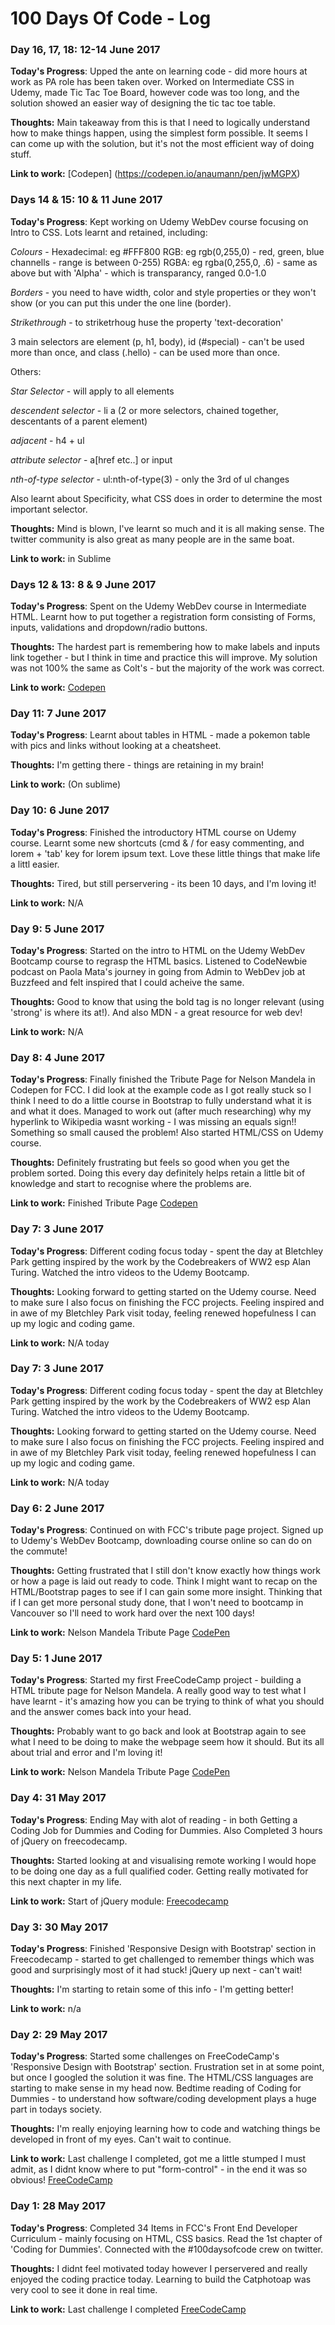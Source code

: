 # 100 Days Of Code - Log


### Day 16, 17, 18: 12-14 June 2017 

**Today's Progress**: Upped the ante on learning code - did more hours at work as PA role has been taken over. Worked on Intermediate CSS in Udemy, made Tic Tac Toe Board, however code was too long, and the solution showed an easier way of designing the tic tac toe table. 

**Thoughts:** Main takeaway from this is that I need to logically understand how to make things happen, using the simplest form possible. It seems I can come up with the solution, but it's not the most efficient way of doing stuff. 

**Link to work:** [Codepen] (https://codepen.io/anaumann/pen/jwMGPX)

### Days 14 & 15: 10 & 11 June 2017 

**Today's Progress**:  Kept working on Udemy WebDev course focusing on Intro to CSS. Lots learnt and retained, including:

*Colours* - Hexadecimal: eg #FFF800
            RGB: eg rgb(0,255,0) - red, green, blue channells - range is between 0-255)
            RGBA: eg rgba(0,255,0, .6) - same as above but with 'Alpha' - which is transparancy, ranged 0.0-1.0
            
*Borders* - you need to have width, color and style properties or they won't show (or you can put this under the one line (border).

*Strikethrough* - to striketrhoug huse the property 'text-decoration'

3 main selectors are element (p, h1, body), id (#special) - can't be used more than once, and class (.hello) - can be used more than once.

Others:

*Star Selector* - will apply to all elements

*descendent selector* - li a (2 or more selectors, chained together, descentants of a parent element)

*adjacent* - h4 + ul

*attribute selector* - a[href etc..] or input

*nth-of-type selector* - ul:nth-of-type(3) - only the 3rd of ul changes

Also learnt about Specificity, what CSS does in order to determine the most important selector.

**Thoughts:** Mind is blown, I've learnt so much and it is all making sense. The twitter community is also great as many people are in the same boat. 

**Link to work:** in Sublime

### Days 12 & 13: 8 & 9 June 2017 

**Today's Progress**:  Spent on the Udemy WebDev course in Intermediate HTML. Learnt how to put together a registration form consisting of Forms, inputs, validations and dropdown/radio buttons. 

**Thoughts:** The hardest part is remembering how to make labels and inputs link together - but I think in time and practice this will improve. My solution was not 100% the same as Colt's - but the majority of the work was correct. 

**Link to work:** [Codepen](https://codepen.io/anaumann/pen/owbQrx)


### Day 11: 7 June 2017 

**Today's Progress**: Learnt about tables in HTML - made a pokemon table with pics and links without looking at a cheatsheet. 

**Thoughts:** I'm getting there - things are retaining in my brain!

**Link to work:** (On sublime)

### Day 10: 6 June 2017 

**Today's Progress**: Finished the introductory HTML course on Udemy course. Learnt some new shortcuts (cmd & / for easy commenting, and lorem + 'tab' key for lorem ipsum text. Love these little things that make life a littl easier. 

**Thoughts:** Tired, but still perservering - its been 10 days, and I'm loving it!

**Link to work:** N/A

### Day 9: 5 June 2017 

**Today's Progress**: Started on the intro to HTML on the Udemy WebDev Bootcamp course to regrasp the HTML basics. Listened to CodeNewbie podcast on Paola Mata's journey in going from Admin to WebDev job at Buzzfeed and felt inspired that I could acheive the same. 

**Thoughts:** Good to know that using the bold tag is no longer relevant (using 'strong' is where its at!). And also MDN - a great resource for web dev!

**Link to work:** N/A


### Day 8: 4 June 2017 

**Today's Progress**: Finally finished the Tribute Page for Nelson Mandela in Codepen for FCC. I did look at the example code as I got really stuck so I think I need to do a little course in Bootstrap to fully understand what it is and what it does. Managed to work out (after much researching) why my hyperlink to Wikipedia wasnt working - I was missing an equals sign!! Something so small caused the problem! Also started HTML/CSS on Udemy course. 

**Thoughts:** Definitely frustrating but feels so good when you get the problem sorted. Doing this every day definitely helps retain a little bit of knowledge and start to recognise where the problems are. 

**Link to work:** Finished Tribute Page [Codepen](https://codepen.io/anaumann/pen/eROyZV)

### Day 7: 3 June 2017 

**Today's Progress**: Different coding focus today - spent the day at Bletchley Park getting inspired by the work by the Codebreakers of WW2 esp Alan Turing. Watched the intro videos to the Udemy Bootcamp. 

**Thoughts:** Looking forward to getting started on the Udemy course. Need to make sure I also focus on finishing the FCC projects. Feeling inspired and in awe of my Bletchley Park visit today, feeling renewed hopefulness I can up my logic and coding game.

**Link to work:** N/A today


### Day 7: 3 June 2017 

**Today's Progress**: Different coding focus today - spent the day at Bletchley Park getting inspired by the work by the Codebreakers of WW2 esp Alan Turing. Watched the intro videos to the Udemy Bootcamp. 

**Thoughts:** Looking forward to getting started on the Udemy course. Need to make sure I also focus on finishing the FCC projects. Feeling inspired and in awe of my Bletchley Park visit today, feeling renewed hopefulness I can up my logic and coding game.

**Link to work:** N/A today

### Day 6: 2 June 2017 

**Today's Progress**: Continued on with FCC's tribute page project. Signed up to Udemy's WebDev Bootcamp, downloading course online so can do on the commute!

**Thoughts:** Getting frustrated that I still don't know exactly how things work or how a page is laid out ready to code. Think I might want to recap on the HTML/Bootstrap pages to see if I can gain some more insight. Thinking that if I can get more personal study done, that I won't need to bootcamp in Vancouver so I'll need to work hard over the next 100 days!

**Link to work:** Nelson Mandela Tribute Page [CodePen](https://codepen.io/anaumann/pen/eROyZV)


### Day 5: 1 June 2017 

**Today's Progress**: Started my first FreeCodeCamp project - building a HTML tribute page for Nelson Mandela. A really good way to test what I have learnt - it's amazing how you can be trying to think of what you should and the answer comes back into your head. 

**Thoughts:** Probably want to go back and look at Bootstrap again to see what I need to be doing to make the webpage seem how it should. But its all about trial and error and I'm loving it!

**Link to work:** Nelson Mandela Tribute Page [CodePen](https://codepen.io/anaumann/pen/eROyZV)


### Day 4: 31 May 2017 

**Today's Progress**: Ending May with alot of reading - in both Getting a Coding Job for Dummies and Coding for Dummies. Also Completed 3 hours of jQuery on freecodecamp. 

**Thoughts:** Started looking at and visualising remote working I would hope to be doing one day as a full qualified coder. Getting really motivated for this next chapter in my life.

**Link to work:** Start of jQuery module: [Freecodecamp](https://www.freecodecamp.com/challenges/learn-how-script-tags-and-document-ready-work)


### Day 3: 30 May 2017 

**Today's Progress**: Finished 'Responsive Design with Bootstrap' section in Freecodecamp - started to get challenged to remember things which was good and surprisingly most of it had stuck! jQuery up next - can't wait!

**Thoughts:** I'm starting to retain some of this info - I'm getting better!

**Link to work:** n/a

### Day 2: 29 May 2017 

**Today's Progress**: Started some challenges on FreeCodeCamp's 'Responsive Design with Bootstrap' section. Frustration set in at some point, but once I googled the solution it was fine. The HTML/CSS languages are starting to make sense in my head now. Bedtime reading of Coding for Dummies - to understand how software/coding development plays a huge part in todays society.

**Thoughts:** I'm really enjoying learning how to code and watching things be developed in front of my eyes. Can't wait to continue.

**Link to work:** Last challenge I completed, got me a little stumped I must admit, as I didnt know where to put "form-control" - in the end it was so obvious! [FreeCodeCamp](https://www.freecodecamp.com/challenges/style-text-inputs-as-form-controls)


### Day 1: 28 May 2017 

**Today's Progress**: Completed 34 Items in FCC's Front End Developer Curriculum - mainly focusing on HTML, CSS basics. Read the 1st chapter of 'Coding for Dummies'. Connected with the #100daysofcode crew on twitter.

**Thoughts:** I didnt feel motivated today however I perservered and really enjoyed the coding practice today. Learning to build the Catphotoap was very cool to see it done in real time. 

**Link to work:** Last challenge I completed [FreeCodeCamp](https://www.freecodecamp.com/challenges/use-rgb-to-mix-colors)
